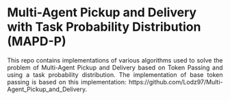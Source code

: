 # Multi-Agent Pickup and Delivery with Task Probability Distribution (MAPD-P)
<p align="justify">
This repo contains implementations of various algorithms used to solve the problem of Multi-Agent Pickup and Delivery based on Token Passing and using a task probability distribution.
The implementation of base token passing is based on this implementation: https://github.com/Lodz97/Multi-Agent_Pickup_and_Delivery.
</p>
